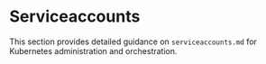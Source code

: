 # Serviceaccounts

This section provides detailed guidance on `serviceaccounts.md` for Kubernetes administration and orchestration.